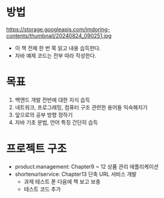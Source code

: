 # 방법
https://storage.googleapis.com/imdoring-contents/thumbnail/20240824_090251.jpg
- 이 책 전체 한 번 쭉 읽고 내용 습득한다.
- 자바 예제 코드는 전부 따라 작성한다.

# 목표
1. 백엔드 개발 전반에 대한 지식 습득
2. 네트워크, 프로그래밍, 컴퓨터 구조 관련한 용어들 익숙해지기 
3. 앞으로의 공부 방향 정하기
4. 자바 기초 문법, 언어 특징 간단히 습득

# 프로젝트 구조
- product.management: Chapter9 ~ 12 상품 관리 애플리케이션
- shortenurlservice: Chapter13 단축 URL 서비스 개발
  - 과제 테스트 푼 다음에 책 보고 보충
  - 테스트 코드 추가
